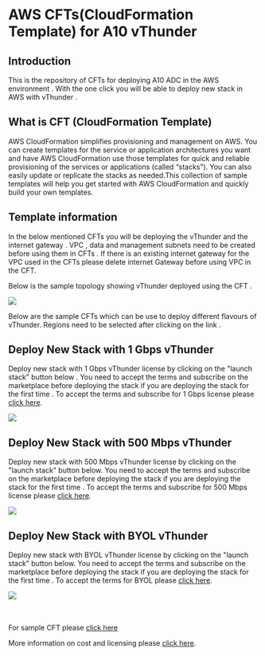 # AWS CFTs(CloudFormation Template) for A10 vThunder

## Introduction

This is the repository of CFTs for deploying A10 ADC in the AWS environment .
With the one click you will be able to deploy new stack in AWS with vThunder .

## What is CFT (CloudFormation Template)

AWS CloudFormation simplifies provisioning and management on AWS. You can create templates for the service or application architectures you want and have AWS CloudFormation use those templates for quick and reliable provisioning of the services or applications (called “stacks”). You can also easily update or replicate the stacks as needed.This collection of sample templates will help you get started with AWS CloudFormation and quickly build your own templates.


## Template information
In the below mentioned CFTs you will be deploying the vThunder and the internet gateway .  VPC , data and management subnets  need to be created before using them in CFTs .
If there is an existing internet gateway for the VPC used in the CFTs please delete internet Gateway before using VPC in the CFT.

Below is the sample topology showing vThunder deployed using the CFT . 


<img src="https://github.com/a10networks/AWS-CFT/tree/release/v0.1.0/Screenshot%202018-11-29%20at%203.57.39%20PM.png"/>

Below are the sample CFTs which can be use to deploy different flavours of vThunder.
Regions need to be selected after clicking on the link .


## Deploy New Stack with 1 Gbps vThunder 

Deploy new stack with 1 Gbps vThunder license by clicking on the "launch stack" button below . You need to accept the terms and subscribe on the marketplace before deploying the stack if you are deploying the stack for the first time  . To accept the terms and subscribe for 1 Gbps license please <a href="https://aws.amazon.com/marketplace/pp?sku=49flozsdek3kzeqvwll26m1w7">click here</a>.

<a href="https://console.aws.amazon.com/cloudformation/home?region=us-west-2#/stacks/new?templateURL=https://s3.amazonaws.com/pareshn/CFTs/vthunder-hvm-4.1.1-p6-1Gbps.template">  
   <img src="https://github.com/a10networks/AWS-CFT/tree/release/v0.1.0/launchstack.png"/></a>


## Deploy New Stack with 500 Mbps vThunder

Deploy new stack with 500 Mbps vThunder license by clicking on the "launch stack" button below. You need to accept the terms and subscribe on the marketplace before deploying the stack if you are deploying the stack for the first time  . To accept the terms and subscribe for 500 Mbps license please <a href="https://aws.amazon.com/marketplace/pp/B01I9BK2G8?qid=1546245858860&sr=0-6&ref_=srh_res_product_title">click here</a>.

<a href="https://console.aws.amazon.com/cloudformation/home?region=us-west-2#/stacks/new?templateURL=https://s3.amazonaws.com/pareshn/CFTs/vthunder-hvm-4.1.1-p6-500MBP.template">  
   <img src="https://github.com/a10networks/AWS-CFT/tree/release/v0.1.0/launchstack.png"/></a>
   

## Deploy New Stack with BYOL vThunder

Deploy new stack with BYOL vThunder license by clicking on the "launch stack" button below. You need to accept the terms and subscribe on the marketplace before deploying the stack if you are deploying the stack for the first time  . To accept the terms for BYOL please <a href="https://aws.amazon.com/marketplace/pp/B01I9BK4ZW?qid=1546245858860&sr=0-5&ref_=srh_res_product_title">click here</a>.

<a href="https://console.aws.amazon.com/cloudformation/home?region=us-west-2#/stacks/new?templateURL=https://s3.amazonaws.com/pareshn/CFTs/vthunder-hvm-4.1.1-p6-BYOL.template">  
   <img src="https://github.com/a10networks/AWS-CFT/tree/release/v0.1.0/launchstack.png"/></a>








<br><br>For sample CFT please <a href="https://github.com/a10networks/AWS-CFT/tree/release/v0.1.0/vthunder-hvm-4.1.1-p6-1Gbps.template">click here</a> 

More information on cost and licensing please <a href="https://aws.amazon.com/marketplace/seller-profile?id=0cda37b3-aa1a-4c9d-8daf-c396572cc98b">click here</a>. 




